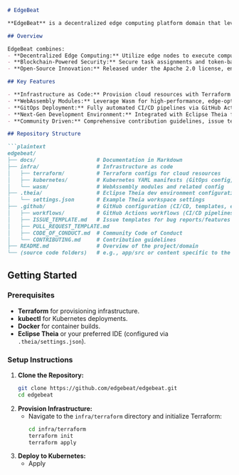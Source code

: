 ```markdown
# EdgeBeat

**EdgeBeat** is a decentralized edge computing platform domain that leverages blockchain and edge technologies to provide scalable compute resources and secure task execution. Built with open-source principles, EdgeBeat Space is part of the larger EdgeBeat ecosystem and is governed by community-driven initiatives.

## Overview

EdgeBeat combines:
- **Decentralized Edge Computing:** Utilize edge nodes to execute compute tasks with high performance and low latency.
- **Blockchain-Powered Security:** Secure task assignments and token-based incentive models through smart contracts.
- **Open-Source Innovation:** Released under the Apache 2.0 license, enabling collaboration and continuous improvement.

## Key Features

- **Infrastructure as Code:** Provision cloud resources with Terraform and deploy using Kubernetes manifests.
- **WebAssembly Modules:** Leverage Wasm for high-performance, edge-optimized modules.
- **GitOps Deployment:** Fully automated CI/CD pipelines via GitHub Actions and ArgoCD.
- **Next-Gen Development Environment:** Integrated with Eclipse Theia for a seamless coding experience.
- **Community Driven:** Comprehensive contribution guidelines, issue templates, and active discussions ensure a vibrant open-source community.

## Repository Structure

```plaintext
edgebeat/
├── docs/                   # Documentation in Markdown 
├── infra/                  # Infrastructure as code 
│   ├── terraform/          # Terraform configs for cloud resources 
│   ├── kubernetes/         # Kubernetes YAML manifests (GitOps config) 
│   └── wasm/               # WebAssembly modules and related config 
├── .theia/                 # Eclipse Theia dev environment configuration 
│   └── settings.json       # Example Theia workspace settings 
├── .github/                # GitHub configuration (CI/CD, templates, etc.) 
│   ├── workflows/          # GitHub Actions workflows (CI/CD pipelines) 
│   ├── ISSUE_TEMPLATE.md   # Issue templates for bug reports/features 
│   ├── PULL_REQUEST_TEMPLATE.md 
│   ├── CODE_OF_CONDUCT.md  # Community Code of Conduct 
│   └── CONTRIBUTING.md     # Contribution guidelines 
├── README.md               # Overview of the project/domain 
└── (source code folders)   # e.g., app/src or content specific to the domain
```

## Getting Started

### Prerequisites
- **Terraform** for provisioning infrastructure.
- **kubectl** for Kubernetes deployments.
- **Docker** for container builds.
- **Eclipse Theia** or your preferred IDE (configured via `.theia/settings.json`).

### Setup Instructions
1. **Clone the Repository:**
   ```bash
   git clone https://github.com/edgebeat/edgebeat.git
   cd edgebeat
   ```
2. **Provision Infrastructure:**
   - Navigate to the `infra/terraform` directory and initialize Terraform:
     ```bash
     cd infra/terraform
     terraform init
     terraform apply
     ```
3. **Deploy to Kubernetes:**
   - Apply
